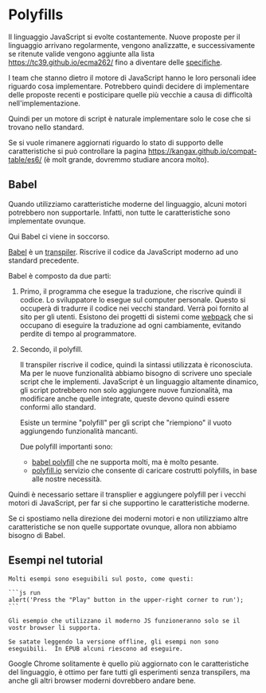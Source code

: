 
# Polyfills

Il linguaggio JavaScript si evolte costantemente. Nuove proposte per il linguaggio arrivano regolarmente, vengono analizzatte, e successivamente se ritenute valide vengono aggiunte alla lista <https://tc39.github.io/ecma262/> fino a diventare delle [specifiche](http://www.ecma-international.org/publications/standards/Ecma-262.htm).

I team che stanno dietro il motore di JavaScript hanno le loro personali idee riguardo cosa implementare. Potrebbero quindi decidere di implementare delle proposte recenti e posticipare quelle più vecchie a causa di difficoltà nell'implementazione.

Quindi per un motore di script è naturale implementare solo le cose che si trovano nello standard.

Se si vuole rimanere aggiornati riguardo lo stato di supporto delle caratteristiche si può controllare la pagina <https://kangax.github.io/compat-table/es6/> (è molt grande, dovremmo studiare ancora molto).

## Babel

Quando utilizziamo caratteristiche moderne del linguaggio, alcuni motori potrebbero non supportarle. Infatti, non tutte le caratteristiche sono implementate ovunque.

Qui Babel ci viene in soccorso.

[Babel](https://babeljs.io) è un [transpiler](https://en.wikipedia.org/wiki/Source-to-source_compiler). Riscrive il codice da JavaScript moderno ad uno standard precedente.

Babel è composto da due parti:

1. Primo, il programma che esegue la traduzione, che riscrive quindi il codice. Lo sviluppatore lo esegue sul computer personale. Questo si occuperà di tradurre il codice nei vecchi standard. Verrà poi fornito al sito per gli utenti. Esistono dei progetti di sistemi come [webpack](http://webpack.github.io/) che si occupano di eseguire la traduzione ad ogni cambiamente, evitando perdite di tempo al programmatore.

2. Secondo, il polyfill.

    Il transpiler riscrive il codice, quindi la sintassi utilizzata è riconosciuta. Ma per le nuove funzionalità abbiamo bisogno di scrivere uno speciale script che le implementi. JavaScript è un linguaggio altamente dinamico, gli script potrebbero non solo aggiungere nuove funzionalità, ma modificare anche quelle integrate, queste devono quindi essere conformi allo standard.

    Esiste un termine "polyfill" per gli script che "riempiono" il vuoto aggiungendo funzionalità mancanti.

    Due polyfill importanti sono:
    - [babel polyfill](https://babeljs.io/docs/usage/polyfill/) che ne supporta molti, ma è molto pesante.
    - [polyfill.io](http://polyfill.io) servizio che consente di caricare costrutti polyfills, in base alle nostre necessità.

Quindi è necessario settare il transplier e aggiungere polyfill per i vecchi motori di JavaScript, per far si che supportino le caratteristiche moderne.

Se ci spostiamo nella direzione dei moderni motori e non utilizziamo altre caratteristiche se non quelle supportate ovunque, allora non abbiamo bisogno di Babel.

## Esempi nel tutorial


````online
Molti esempi sono eseguibili sul posto, come questi:

```js run
alert('Press the "Play" button in the upper-right corner to run');
```

Gli esempio che utilizzano il moderno JS funzioneranno solo se il vostr browser li supporta.
````

```offline
Se satate leggendo la versione offline, gli esempi non sono eseguibili.  In EPUB alcuni riescono ad eseguire.
```

Google Chrome solitamente è quello più aggiornato con le caratteristiche del linguaggio, è ottimo per fare tutti gli esperimenti senza transpilers, ma anche gli altri browser moderni dovrebbero andare bene.
